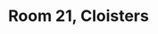 ---
basin: En-Suite
cudn: true
floor: First
grade: 7
images: []
living_room: 'No'
location: North Court
name: '21'
network: Wired and Wireless
title: Room 21, Cloisters
---